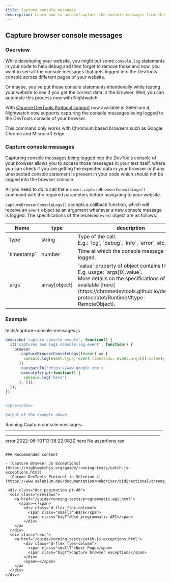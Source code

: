 ```yaml
---
title: Capture console messages
description: Learn how to access/capture the console messages from the browser in your Nightwatch tests.
---
```


## Capture browser console messages

### Overview

While developing your website, you might put some `console.log` statements in your code to help debug and then forget to remove those and now, you want to see all the console messages that gets logged into the DevTools console across different pages of your website.

Or maybe, you've put those console statements intentionally while testing your website to see if you get the correct data in the browser. Well, you can automate this process now with Nightwatch.

With [Chrome DevTools Protocol support](https://www.selenium.dev/documentation/webdriver/bidirectional/chrome_devtools/) now available in Selenium 4, Nightwatch now supports capturing the console messages being logged to the DevTools console of your browser.

<div class="alert alert-info">
  This command only works with Chromium based browsers such as Google Chrome and Microsoft Edge.
</div>

### Capture console messages

Capturing console messages being logged into the DevTools console of your browser allows you to access those messages in your test itself, where you can check if you are getting the expected data in your browser or if any unexpected console statement is present in your code which should not be logged into the browser console.

All you need to do is call the `browser.captureBrowserConsoleLogs()` command with the required parameters before navigating to your website.

`captureBrowserConsoleLogs()` accepts a callback function, which will receive an `event` object as an argument whenever a new console message is logged. The specifications of the received `event` object are as follows:

<table class="table table-bordered table-striped">
  <thead>
   <tr>
     <th>Name</th>
     <th>type</th>
     <th>description</th>
   </tr>
  </thead>
  <tbody>
    <tr>
      <td>`type`</td>
      <td>string</td>
      <td>Type of the call.<br/>E.g.: `log`, `debug`, `info`, `error`, etc.</td>
    </tr>
    <tr>
      <td>`timestamp`</td>
      <td>number</td>
      <td>Time at which the console message was logged.</td>
    </tr>
    <tr>
      <td>`args`<br/></td>
      <td>array[object]</td>
      <td>`value` property of object contains the log.<br/>E.g. usage: `args[0].value`.<br/>
        More details on the specifications of object available [here](https://chromedevtools.github.io/devtools-protocol/tot/Runtime/#type-RemoteObject).
      </td>
    </tr>
  </tbody>
</table>

### Example

tests/capture-console-messages.js

```js
describe('capture console events', function() {
  it('captures and logs console.log event', function() {
    browser
      .captureBrowserConsoleLogs((event) => {
        console.log(event.type, event.timestamp, event.args[0].value);
      })
      .navigateTo('https://www.google.com')
      .executeScript(function() {
        console.log('here');
      }, []);
  });
});
`

</pre></div>

Output of the example above:

```

  Running Capture console messages:
───────────────────────────────────────────────────────────────────────────────────────────────────
error 2022-06-10T13:38:22.082Z here
No assertions ran.

```

### Recommended content

- [Capture Browser JS Exceptions](https://nightwatchjs.org/guide/running-tests/catch-js-exceptions.html)
- [Chrome DevTools Protocol in Selenium 4](https://www.selenium.dev/documentation/webdriver/bidirectional/chrome_devtools/)

 <div class="doc-pagination pt-40">
  <div class="previous">
    <a href="/guide/running-tests/programmatic-api.html">
      <span>←</span>
        <div class="d-flex flex-column">
          <span class="smallT">Back</span>
          <span class="bigT">Use programmatic API</span>
        </div>
    </a>
  </div>
  <div class="next">
    <a href="/guide/running-tests/catch-js-exceptions.html">
        <div class="d-flex flex-column">
          <span class="smallT">Next Page</span>
          <span class="bigT">Capture browser exceptions</span>
        </div>
        <span>→</span>
    </a>
  </div>
</div>
